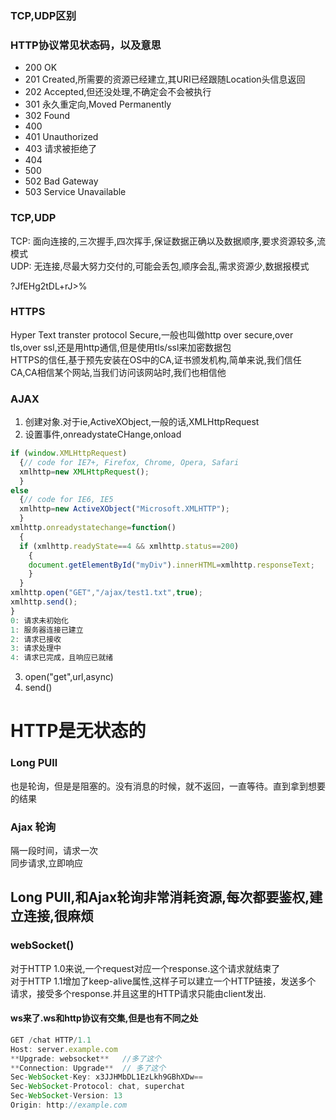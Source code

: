 ### TCP,UDP区别


### HTTP协议常见状态码，以及意思
- 200 OK
- 201 Created,所需要的资源已经建立,其URI已经跟随Location头信息返回 
- 202 Accepted,但还没处理,不确定会不会被执行
- 301 永久重定向,Moved Permanently
- 302 Found
- 400 
- 401 Unauthorized
- 403 请求被拒绝了
- 404
- 500
- 502 Bad Gateway
- 503 Service Unavailable

### TCP,UDP
TCP: 面向连接的,三次握手,四次挥手,保证数据正确以及数据顺序,要求资源较多,流模式  
UDP: 无连接,尽最大努力交付的,可能会丢包,顺序会乱,需求资源少,数据报模式

?JfEHg2tDL+rJ>%


### HTTPS
Hyper Text transter protocol Secure,一般也叫做http over secure,over tls,over ssl,还是用http通信,但是使用tls/ssl来加密数据包  
HTTPS的信任,基于预先安装在OS中的CA,证书颁发机构,简单来说,我们信任CA,CA相信某个网站,当我们访问该网站时,我们也相信他 


### AJAX
1. 创建对象.对于ie,ActiveXObject,一般的话,XMLHttpRequest
2. 设置事件,onreadystateCHange,onload  
```js
if (window.XMLHttpRequest)
  {// code for IE7+, Firefox, Chrome, Opera, Safari
  xmlhttp=new XMLHttpRequest();
  }
else
  {// code for IE6, IE5
  xmlhttp=new ActiveXObject("Microsoft.XMLHTTP");
  }
xmlhttp.onreadystatechange=function()
  {
  if (xmlhttp.readyState==4 && xmlhttp.status==200)
    {
    document.getElementById("myDiv").innerHTML=xmlhttp.responseText;
    }
  }
xmlhttp.open("GET","/ajax/test1.txt",true);
xmlhttp.send();
}
0: 请求未初始化
1: 服务器连接已建立
2: 请求已接收
3: 请求处理中
4: 请求已完成，且响应已就绪
```
3. open("get",url,async)
4. send()

# HTTP是无状态的
### Long PUll
也是轮询，但是是阻塞的。没有消息的时候，就不返回，一直等待。直到拿到想要的结果

### Ajax 轮询
隔一段时间，请求一次  
同步请求,立即响应

## Long PUll,和Ajax轮询非常消耗资源,每次都要鉴权,建立连接,很麻烦

### webSocket()
对于HTTP 1.0来说,一个request对应一个response.这个请求就结束了  
对于HTTP 1.1增加了keep-alive属性,这样子可以建立一个HTTP链接，发送多个　　
请求，接受多个response.并且这里的HTTP请求只能由client发出.  
#### ws来了.ws和http协议有交集,但是也有不同之处
```js
GET /chat HTTP/1.1
Host: server.example.com
**Upgrade: websocket**   //多了这个
**Connection: Upgrade**  // 多了这个
Sec-WebSocket-Key: x3JJHMbDL1EzLkh9GBhXDw==
Sec-WebSocket-Protocol: chat, superchat
Sec-WebSocket-Version: 13
Origin: http://example.com

```